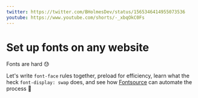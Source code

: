 ```yaml
---
twitter: https://twitter.com/BHolmesDev/status/1565346414955073536
youtube: https://www.youtube.com/shorts/-_xbqOkC0Fs
---
```


# Set up fonts on any website

Fonts are hard 😓

Let's write `font-face` rules together, preload for efficiency, learn what the heck `font-display: swap` does, and see how [Fontsource](https://fontsource.org/) can automate the process 💪
